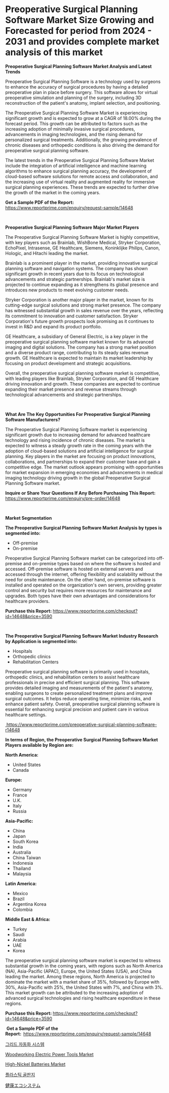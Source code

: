 <p><h1>Preoperative Surgical Planning Software Market Size Growing and Forecasted for period from 2024 - 2031 and provides complete market analysis of this market</h1></p><p><strong>Preoperative Surgical Planning Software Market Analysis and Latest Trends</strong></p>
<p><p>Preoperative Surgical Planning Software is a technology used by surgeons to enhance the accuracy of surgical procedures by having a detailed preoperative plan in place before surgery. This software allows for virtual preoperative simulation and planning of the surgery, including 3D reconstruction of the patient's anatomy, implant selection, and positioning.</p><p>The Preoperative Surgical Planning Software Market is experiencing significant growth and is expected to grow at a CAGR of 18.00% during the forecast period. This growth can be attributed to factors such as the increasing adoption of minimally invasive surgical procedures, advancements in imaging technologies, and the rising demand for personalized surgical treatments. Additionally, the growing prevalence of chronic diseases and orthopedic conditions is also driving the demand for preoperative surgical planning software.</p><p>The latest trends in the Preoperative Surgical Planning Software Market include the integration of artificial intelligence and machine learning algorithms to enhance surgical planning accuracy, the development of cloud-based software solutions for remote access and collaboration, and the increasing use of virtual reality and augmented reality for immersive surgical planning experiences. These trends are expected to further drive the growth of the market in the coming years.</p></p>
<p><strong>Get a Sample PDF of the Report:&nbsp;</strong> <a href="https://www.reportprime.com/enquiry/request-sample/14648">https://www.reportprime.com/enquiry/request-sample/14648</a></p>
<p>&nbsp;</p>
<p><strong>Preoperative Surgical Planning Software Major Market Players</strong></p>
<p><p>The Preoperative Surgical Planning Software Market is highly competitive, with key players such as Brainlab, WishBone Medical, Stryker Corporation, EchoPixel, Intrasense, GE Healthcare, Siemens, Koninklijke Philips, Canon, Hologic, and Hitachi leading the market.</p><p>Brainlab is a prominent player in the market, providing innovative surgical planning software and navigation systems. The company has shown significant growth in recent years due to its focus on technological advancements and strategic partnerships. Brainlab's market size is projected to continue expanding as it strengthens its global presence and introduces new products to meet evolving customer needs.</p><p>Stryker Corporation is another major player in the market, known for its cutting-edge surgical solutions and strong market presence. The company has witnessed substantial growth in sales revenue over the years, reflecting its commitment to innovation and customer satisfaction. Stryker Corporation's future growth prospects look promising as it continues to invest in R&D and expand its product portfolio.</p><p>GE Healthcare, a subsidiary of General Electric, is a key player in the preoperative surgical planning software market known for its advanced imaging and digital solutions. The company has a strong market position and a diverse product range, contributing to its steady sales revenue growth. GE Healthcare is expected to maintain its market leadership by focusing on product development and strategic acquisitions.</p><p>Overall, the preoperative surgical planning software market is competitive, with leading players like Brainlab, Stryker Corporation, and GE Healthcare driving innovation and growth. These companies are expected to continue expanding their market presence and revenue streams through technological advancements and strategic partnerships.</p></p>
<p>&nbsp;</p>
<p><strong>What Are The Key Opportunities For Preoperative Surgical Planning Software Manufacturers?</strong></p>
<p><p>The Preoperative Surgical Planning Software market is experiencing significant growth due to increasing demand for advanced healthcare technology and rising incidence of chronic diseases. The market is expected to witness a steady growth rate in the coming years with the adoption of cloud-based solutions and artificial intelligence for surgical planning. Key players in the market are focusing on product innovations, collaborations, and partnerships to expand their customer base and gain a competitive edge. The market outlook appears promising with opportunities for market expansion in emerging economies and advancements in medical imaging technology driving growth in the global Preoperative Surgical Planning Software market.</p></p>
<p><strong>Inquire or Share Your Questions If Any Before Purchasing This Report:</strong> <a href="https://www.reportprime.com/enquiry/pre-order/14648">https://www.reportprime.com/enquiry/pre-order/14648</a></p>
<p>&nbsp;</p>
<p><strong>Market Segmentation</strong></p>
<p><strong>The Preoperative Surgical Planning Software Market Analysis by types is segmented into:</strong></p>
<p><ul><li>Off-premise</li><li>On-premise</li></ul></p>
<p><p>Preoperative Surgical Planning Software market can be categorized into off-premise and on-premise types based on where the software is hosted and accessed. Off-premise software is hosted on external servers and accessed through the internet, offering flexibility and scalability without the need for onsite maintenance. On the other hand, on-premise software is installed and operated on the organization's own servers, providing greater control and security but requires more resources for maintenance and upgrades. Both types have their own advantages and considerations for healthcare providers.</p></p>
<p><strong>Purchase this Report:&nbsp;</strong><a href="https://www.reportprime.com/checkout?id=14648&price=3590">https://www.reportprime.com/checkout?id=14648&price=3590</a></p>
<p>&nbsp;</p>
<p><strong>The Preoperative Surgical Planning Software Market Industry Research by Application is segmented into:</strong></p>
<p><ul><li>Hospitals</li><li>Orthopedic clinics</li><li>Rehabilitation Centers</li></ul></p>
<p><p>Preoperative surgical planning software is primarily used in hospitals, orthopedic clinics, and rehabilitation centers to assist healthcare professionals in precise and efficient surgical planning. This software provides detailed imaging and measurements of the patient's anatomy, enabling surgeons to create personalized treatment plans and improve surgical outcomes. It helps reduce operating time, minimize risks, and enhance patient safety. Overall, preoperative surgical planning software is essential for enhancing surgical precision and patient care in various healthcare settings.</p></p>
<p><a href="https://www.reportprime.com/preoperative-surgical-planning-software-r14648">&nbsp;https://www.reportprime.com/preoperative-surgical-planning-software-r14648</a></p>
<p><strong>In terms of Region, the Preoperative Surgical Planning Software Market Players available by Region are:</strong></p>
<p>
    <p> <strong> North America: </strong>
        <ul>
            <li>United States</li>
            <li>Canada</li>
        </ul>
        </p> 
    <p> <strong> Europe: </strong>
        <ul>
            <li>Germany</li>
            <li>France</li>
            <li>U.K.</li>
            <li>Italy</li>
            <li>Russia</li>
        </ul>
        </p> 
    <p> <strong> Asia-Pacific: </strong>
        <ul>
            <li>China</li>
            <li>Japan</li>
            <li>South Korea</li>
            <li>India</li>
            <li>Australia</li>
            <li>China Taiwan</li>
            <li>Indonesia</li>
            <li>Thailand</li>
            <li>Malaysia</li>
        </ul>
        </p> 
    <p> <strong> Latin America: </strong>
        <ul>
            <li>Mexico</li>
            <li>Brazil</li>
            <li>Argentina Korea</li>
            <li>Colombia</li>
        </ul>
        </p> 
    <p> <strong> Middle East & Africa: </strong>
        <ul>
            <li>Turkey</li>
            <li>Saudi</li>
            <li>Arabia</li>
            <li>UAE</li>
            <li>Korea</li>
        </ul>
    </p>
    </p>
<p><p>The preoperative surgical planning software market is expected to witness substantial growth in the coming years, with regions such as North America (NA), Asia-Pacific (APAC), Europe, the United States (USA), and China leading the market. Among these regions, North America is projected to dominate the market with a market share of 35%, followed by Europe with 30%, Asia-Pacific with 25%, the United States with 7%, and China with 3%. This market growth can be attributed to the increasing adoption of advanced surgical technologies and rising healthcare expenditure in these regions.</p></p>
<p><strong>Purchase this Report: </strong><a href="https://www.reportprime.com/checkout?id=14648&price=3590">https://www.reportprime.com/checkout?id=14648&price=3590</a></p>
<p>&nbsp;<strong>Get a Sample PDF of the Report:&nbsp;&nbsp;</strong><a href="https://www.reportprime.com/enquiry/request-sample/14648">https://www.reportprime.com/enquiry/request-sample/14648</a></p>
<p><strong></strong></p>
<p><p><a href="https://medium.com/@cierrahayes1930/%EA%B8%80%EB%A1%9C%EB%B2%8C-%EA%B7%B8%EB%A6%AC%EB%93%9C-%EC%9E%90%EB%8F%99%ED%99%94-%EC%8B%9C%EC%8A%A4%ED%85%9C-%EC%8B%9C%EC%9E%A5-%EB%B2%94%EC%9C%84%EC%99%80-2024%EB%85%84%EB%B6%80%ED%84%B0-2031%EB%85%84%EA%B9%8C%EC%A7%80-%EC%98%88%EC%83%81%EB%90%98%EB%8A%94-%EB%B9%A0%EB%A5%B4%EA%B2%8C-%EC%84%B1%EC%9E%A5%ED%95%98%EB%8A%94-12-cagr%EC%97%90-%EB%8C%80%ED%95%9C-%EC%8B%AC%EC%B8%B5-%EB%B6%84%EC%84%9D-4836e6aa9fc9">그리드 자동화 시스템</a></p><p><a href="https://medium.com/@v8581137/comprehensive-analysis-of-the-global-woodworking-electric-power-tools-market-growth-trends-ba5669a7a3ca">Woodworking Electric Power Tools Market</a></p><p><a href="https://medium.com/@emma.white454357/high-nickel-batteries-market-a-global-and-regional-analysis-focus-on-region-country-level-58c21c189249">High-Nickel Batteries Market</a></p><p><a href="https://medium.com/@diannaflatley/%ED%94%8C%EB%9D%BC%EC%8A%A4%ED%8B%B1-%EA%B3%B1%ED%8C%85-%EB%B3%B4%EB%93%9C-%EC%8B%9C%EC%9E%A5-%EB%B3%B4%EA%B3%A0%EC%84%9C%EC%9D%98-%EC%A0%9C%ED%92%88-%EC%9C%A0%ED%98%95-%ED%8F%B4%EB%A6%AC%ED%94%84%EB%A1%9C%ED%95%84%EB%A0%8C-%EC%9C%A0%ED%98%95-%ED%8F%B4%EB%A6%AC%EC%97%90%ED%8B%B8%EB%A0%8C-%EC%9C%A0%ED%98%95-%EA%B8%B0%ED%83%80-%EC%B5%9C%EC%A2%85-%EC%82%AC%EC%9A%A9%EC%B2%98-%EA%B7%B8%EB%9E%98%ED%94%BD-%EC%98%88%EC%88%A0-%EB%B0%8F-%EC%82%AC%EC%9D%B8%EC%A7%80-%ED%8F%AC%EC%9E%A5-%EB%B0%8F-%EC%A0%80%EC%9E%A5-%EB%86%8D%EC%97%85-%EC%9E%90%EB%8F%99%EC%B0%A8-%EA%B1%B4%EC%84%A4-%EB%B0%8F-1300b38466c8">플라스틱 골판지</a></p><p><a href="https://medium.com/@saigekulas/2024%E5%B9%B4%E3%81%8B%E3%82%892031%E5%B9%B4%E3%81%BE%E3%81%A7%E3%81%AEmhealth%E3%82%A8%E3%82%B3%E3%82%B7%E3%82%B9%E3%83%86%E3%83%A0%E5%B8%82%E5%A0%B4%E3%81%AE%E5%B1%95%E6%9C%9B%E3%81%A8%E4%BA%88%E6%B8%AC-81e6f8fcedce">健康エコシステム</a></p></p>